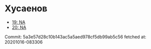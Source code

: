 # Хусаенов
- [19: NA](19.md)
- [20: NA](20.md)

Commit: 5a3e57d28c10b143ac5a5aed978cf5db99ab5c56
 fetched at: 20201016-083306
